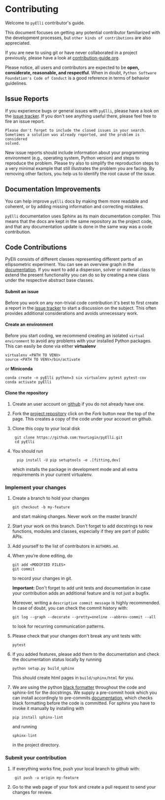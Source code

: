 # Contributing

Welcome to `pyElli` contributor's guide.

This document focuses on getting any potential contributor familiarized
with the development processes, but `other kinds of contributions` are also
appreciated.

If you are new to using git or have never collaborated in a project previously,
please have a look at [contribution-guide.org](contribution-guide.org).

Please notice, all users and contributors are expected to be **open,
considerate, reasonable, and respectful**. When in doubt, `Python Software Foundation's Code of Conduct` is a good reference in terms of behavior guidelines.

## Issue Reports

If you experience bugs or general issues with `pyElli`, please have a look
on the [issue tracker](https://github.com/PyEllips/pyElli/issues). If you don't see anything useful there, please feel
free to fire an issue report.

    Please don't forget to include the closed issues in your search.
    Sometimes a solution was already reported, and the problem is considered
    solved.

New issue reports should include information about your programming environment
(e.g., operating system, Python version) and steps to reproduce the problem.
Please try also to simplify the reproduction steps to a very minimal example
that still illustrates the problem you are facing. By removing other factors,
you help us to identify the root cause of the issue.

## Documentation Improvements

You can help improve `pyElli` docs by making them more readable and coherent, or
by adding missing information and correcting mistakes.

`pyElli` documentation uses Sphinx as its main documentation compiler.
This means that the docs are kept in the same repository as the project code, and
that any documentation update is done in the same way was a code contribution.

## Code Contributions

PyElli consists of different classes representing different parts of an ellipsometric
experiment. You can see an overview graph in the [documentation](https://pyelli.readthedocs.io/en/latest/index.html).
If you want to add a dispersion, solver or material class to extend the
present functionality you can do so by creating a new class under the respective abstract base classes.

#### Submit an issue

Before you work on any non-trivial code contribution it's best to first create
a report in the [issue tracker](https://github.com/PyEllips/pyElli/issues) to start a discussion on the subject.
This often provides additional considerations and avoids unnecessary work.

#### Create an environment

Before you start coding, we recommend creating an isolated `virtual environment` to avoid any problems with your installed Python packages.
This can easily be done via either **virtualenv**

    virtualenv <PATH TO VENV>
    source <PATH TO VENV>/bin/activate

or **Miniconda**

    conda create -n pyElli python=3 six virtualenv pytest pytest-cov
    conda activate pyElli

#### Clone the repository

1.  Create an user account on [github](https://github.com/) if you do not already have one.
2.  Fork the [project repository](https://github.com/PyEllips/pyElli/) click on the _Fork_ button near the top of the
    page. This creates a copy of the code under your account on github.
3.  Clone this copy to your local disk

         git clone https://github.com:YourLogin/pyElli.git
         cd pyElli

4.  You should run

          pip install -U pip setuptools -e .[fitting,dev]

    which installs the package in development mode and all extra requirements in your current virtualenv.

### Implement your changes

1.  Create a branch to hold your changes

        git checkout -b my-feature

    and start making changes. Never work on the master branch!

2.  Start your work on this branch. Don't forget to add docstrings to new
    functions, modules and classes, especially if they are part of public APIs.

3.  Add yourself to the list of contributors in `AUTHORS.md`.

4.  When you’re done editing, do

        git add <MODIFIED FILES>
        git commit

    to record your changes in git.

    **Important:** Don't forget to add unit tests and documentation in case your
    contribution adds an additional feature and is not just a bugfix.

    Moreover, writing a `descriptive commit message` is highly recommended.
    In case of doubt, you can check the commit history with:

        git log --graph --decorate --pretty=oneline --abbrev-commit --all

    to look for recurring communication patterns.

5.  Please check that your changes don't break any unit tests with:

        pytest

6.  If you added features, please add them to the documentation and check the documentation status locally by running

        python setup.py build_sphinx

    This should create html pages in `build/sphinx/html` for you.

7.  We are using the python [black formatter](https://black.readthedocs.io/en/stable/) throughout the code and sphinx-lint for the docstrings.
    We supply a pre-commit hook which you can install accordingly to
    pre-commits [documentation](https://pre-commit.com/#install),
    which checks black formatting before the code is committed.
    For sphinx you have to invoke it manually by installing with

        pip install sphinx-lint

    and running

        sphinx-lint

    in the project directory.

### Submit your contribution

1.  If everything works fine, push your local branch to github with:

         git push -u origin my-feature

2.  Go to the web page of your fork and create a pull request to send your changes for review.
